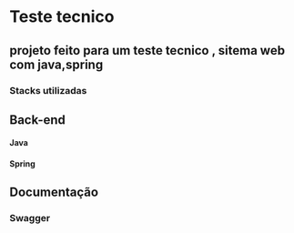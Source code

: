 <h1>Teste tecnico</h1>

<h2>projeto feito para um teste tecnico , sitema web com java,spring</h2>


<h3>Stacks utilizadas</h3>

<h2>Back-end</h2>
<h4>Java</h4>
<h4>Spring</h4>


<h2>Documentação</h2>
<h3>Swagger</h3>

